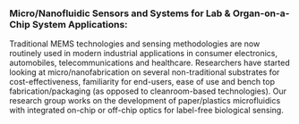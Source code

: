 ### Micro/Nanofluidic Sensors and Systems for Lab & Organ-on-a-Chip System Applications:

Traditional MEMS technologies and sensing methodologies are now routinely used in modern industrial applications in consumer electronics, automobiles, telecommunications and healthcare. Researchers have started looking at micro/nanofabrication on several non-traditional substrates for cost-effectiveness, familiarity for end-users, ease of use and bench top fabrication/packaging (as opposed to cleanroom-based technologies). Our research group works on the development of paper/plastics microfluidics with integrated on-chip or off-chip optics for label-free biological sensing.